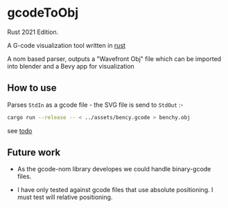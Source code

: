 # gcodeToObj

Rust 2021 Edition.

A G-code visualization tool written in [rust](https://www.rust-lang.org/)

A nom based parser, outputs a "Wavefront Obj" file which can be imported into blender and a Bevy app for visualization

## How to use

Parses `StdIn` as a gcode file - the SVG file is send to `StdOut` :-

```bash
cargo run --release -- < ../assets/bency.gcode > benchy.obj
```

see [todo](TODO.md)

## Future work

* As the gcode-nom library developes we could handle binary-gcode files.

* I have only tested against gcode files that use absolute positioning.
I must test will relative positioning.
